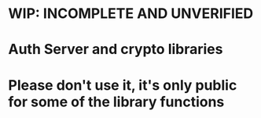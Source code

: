 # WIP: INCOMPLETE AND UNVERIFIED
# Auth Server and crypto libraries
# Please don't use it, it's only public for some of the library functions
